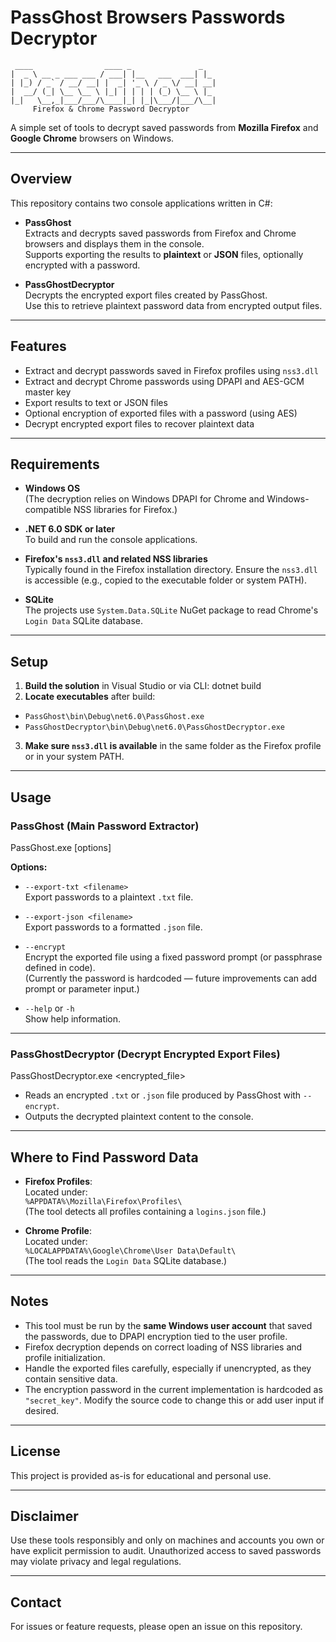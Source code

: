 # PassGhost Browsers Passwords Decryptor
```
 ____                ____ _               _
|  _ \ __ _ ___ ___ / ___| |__   ___  ___| |_
| |_) / _` / __/ __| |  _| '_ \ / _ \/ __| __|
|  __/ (_| \__ \__ \ |_| | | | | (_) \__ \ |_
|_|   \__,_|___/___/\____|_| |_|\___/|___/\__|
     Firefox & Chrome Password Decryptor
```
A simple set of tools to decrypt saved passwords from **Mozilla Firefox** and **Google Chrome** browsers on Windows.

---

## Overview

This repository contains two console applications written in C#:

- **PassGhost**  
  Extracts and decrypts saved passwords from Firefox and Chrome browsers and displays them in the console.  
  Supports exporting the results to **plaintext** or **JSON** files, optionally encrypted with a password.

- **PassGhostDecryptor**  
  Decrypts the encrypted export files created by PassGhost.  
  Use this to retrieve plaintext password data from encrypted output files.

---

## Features

- Extract and decrypt passwords saved in Firefox profiles using `nss3.dll`
- Extract and decrypt Chrome passwords using DPAPI and AES-GCM master key
- Export results to text or JSON files
- Optional encryption of exported files with a password (using AES)
- Decrypt encrypted export files to recover plaintext data

---

## Requirements

- **Windows OS**  
  (The decryption relies on Windows DPAPI for Chrome and Windows-compatible NSS libraries for Firefox.)

- **.NET 6.0 SDK or later**  
  To build and run the console applications.

- **Firefox's `nss3.dll` and related NSS libraries**  
  Typically found in the Firefox installation directory. Ensure the `nss3.dll` is accessible (e.g., copied to the executable folder or system PATH).

- **SQLite**  
  The projects use `System.Data.SQLite` NuGet package to read Chrome's `Login Data` SQLite database.

---

## Setup

1. **Build the solution** in Visual Studio or via CLI:  dotnet build
2. **Locate executables** after build:  
- `PassGhost\bin\Debug\net6.0\PassGhost.exe`  
- `PassGhostDecryptor\bin\Debug\net6.0\PassGhostDecryptor.exe`

3. **Make sure `nss3.dll` is available** in the same folder as the Firefox profile or in your system PATH.

---

## Usage

### PassGhost (Main Password Extractor)

PassGhost.exe [options]

**Options:**

- `--export-txt <filename>`  
  Export passwords to a plaintext `.txt` file.

- `--export-json <filename>`  
  Export passwords to a formatted `.json` file.

- `--encrypt`  
  Encrypt the exported file using a fixed password prompt (or passphrase defined in code).  
  (Currently the password is hardcoded — future improvements can add prompt or parameter input.)

- `--help` or `-h`  
  Show help information.

---

### PassGhostDecryptor (Decrypt Encrypted Export Files)

PassGhostDecryptor.exe <encrypted_file>


- Reads an encrypted `.txt` or `.json` file produced by PassGhost with `--encrypt`.
- Outputs the decrypted plaintext content to the console.

---

## Where to Find Password Data

- **Firefox Profiles**:  
  Located under:  
  `%APPDATA%\Mozilla\Firefox\Profiles\`  
  (The tool detects all profiles containing a `logins.json` file.)

- **Chrome Profile**:  
  Located under:  
  `%LOCALAPPDATA%\Google\Chrome\User Data\Default\`  
  (The tool reads the `Login Data` SQLite database.)

---

## Notes

- This tool must be run by the **same Windows user account** that saved the passwords, due to DPAPI encryption tied to the user profile.
- Firefox decryption depends on correct loading of NSS libraries and profile initialization.
- Handle the exported files carefully, especially if unencrypted, as they contain sensitive data.
- The encryption password in the current implementation is hardcoded as `"secret_key"`. Modify the source code to change this or add user input if desired.

---

## License

This project is provided as-is for educational and personal use.

---

## Disclaimer

Use these tools responsibly and only on machines and accounts you own or have explicit permission to audit. Unauthorized access to saved passwords may violate privacy and legal regulations.

---

## Contact

For issues or feature requests, please open an issue on this repository.
